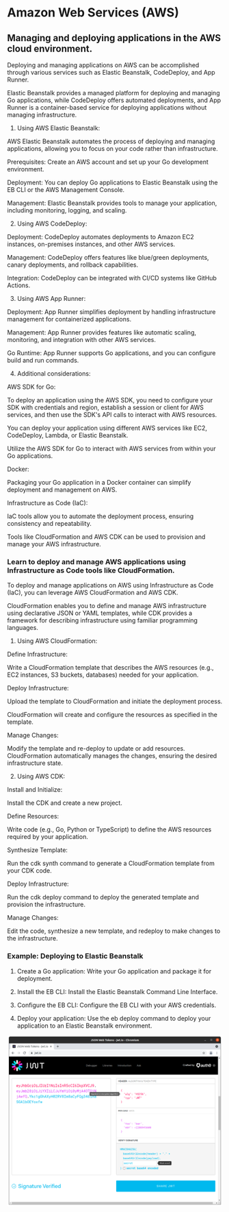 # Amazon Web Services (AWS)

## Managing and deploying applications in the AWS cloud environment.

Deploying and managing applications on AWS can be accomplished through various services such as Elastic Beanstalk, CodeDeploy, and App Runner. 

Elastic Beanstalk provides a managed platform for deploying and managing Go applications, while CodeDeploy offers automated deployments, and App Runner is a container-based service for deploying applications without managing infrastructure.

1. Using AWS Elastic Beanstalk:

AWS Elastic Beanstalk automates the process of deploying and managing applications, allowing you to focus on your code rather than infrastructure.

Prerequisites: Create an AWS account and set up your Go development environment.

Deployment: You can deploy Go applications to Elastic Beanstalk using the EB CLI or the AWS Management Console.

Management: Elastic Beanstalk provides tools to manage your application, including monitoring, logging, and scaling.

2. Using AWS CodeDeploy:

Deployment: CodeDeploy automates deployments to Amazon EC2 instances, on-premises instances, and other AWS services.

Management: CodeDeploy offers features like blue/green deployments, canary deployments, and rollback capabilities.

Integration: CodeDeploy can be integrated with CI/CD systems like GitHub Actions.

3. Using AWS App Runner:

Deployment: App Runner simplifies deployment by handling infrastructure management for containerized applications.

Management: App Runner provides features like automatic scaling, monitoring, and integration with other AWS services.

Go Runtime: App Runner supports Go applications, and you can configure build and run commands.

4. Additional considerations:

AWS SDK for Go:

To deploy an application using the AWS SDK, you need to configure your SDK with credentials and region, establish a session or client for AWS services, and then use the SDK's API calls to interact with AWS resources.

You can deploy your application using different AWS services like EC2, CodeDeploy, Lambda, or Elastic Beanstalk.

Utilize the AWS SDK for Go to interact with AWS services from within your Go applications.

Docker:

Packaging your Go application in a Docker container can simplify deployment and management on AWS.

Infrastructure as Code (IaC):

IaC tools allow you to automate the deployment process, ensuring consistency and repeatability.

Tools like CloudFormation and AWS CDK can be used to provision and manage your AWS infrastructure.

### Learn to deploy and manage AWS applications using Infrastructure as Code tools like CloudFormation.

To deploy and manage applications on AWS using Infrastructure as Code (IaC), you can leverage AWS CloudFormation and AWS CDK. 

CloudFormation enables you to define and manage AWS infrastructure using declarative JSON or YAML templates, while CDK provides a framework for describing infrastructure using familiar programming languages.

1. Using AWS CloudFormation:

Define Infrastructure:

Write a CloudFormation template that describes the AWS resources (e.g., EC2 instances, S3 buckets, databases) needed for your application.

Deploy Infrastructure:

Upload the template to CloudFormation and initiate the deployment process.

CloudFormation will create and configure the resources as specified in the template.

Manage Changes:

Modify the template and re-deploy to update or add resources. CloudFormation automatically manages the changes, ensuring the desired infrastructure state.

2. Using AWS CDK:

Install and Initialize:

Install the CDK and create a new project.

Define Resources:

Write code (e.g., Go, Python or TypeScript) to define the AWS resources required by your application.

Synthesize Template:

Run the cdk synth command to generate a CloudFormation template from your CDK code.

Deploy Infrastructure:

Run the cdk deploy command to deploy the generated template and provision the infrastructure.

Manage Changes:

Edit the code, synthesize a new template, and redeploy to make changes to the infrastructure. 

### Example: Deploying to Elastic Beanstalk

1. Create a Go application: Write your Go application and package it for deployment.

2. Install the EB CLI: Install the Elastic Beanstalk Command Line Interface.

3. Configure the EB CLI: Configure the EB CLI with your AWS credentials.

4. Deploy your application: Use the eb deploy command to deploy your application to an Elastic Beanstalk environment.

![alt text](https://github.com/jylhakos/InternetOfThings/blob/main/JWT/JWT.png?raw=true)
